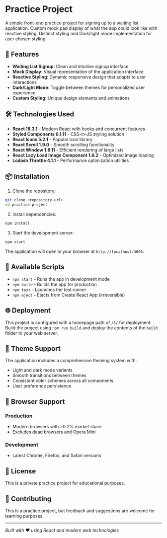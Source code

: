 # Practice Project

A simple front-end practice project for signing up to a waiting list application. Custom mock pad display of what the app could look like with reactive styling. Distinct styling and Dark/light mode implementation for user chosen styling.

## 🚀 Features

- **Waiting List Signup**: Clean and intuitive signup interface
- **Mock Display**: Visual representation of the application interface
- **Reactive Styling**: Dynamic responsive design that adapts to user interactions
- **Dark/Light Mode**: Toggle between themes for personalized user experience
- **Custom Styling**: Unique design elements and animations

## 🛠️ Technologies Used

- **React 18.3.1** - Modern React with hooks and concurrent features
- **Styled Components 6.1.11** - CSS-in-JS styling solution
- **React Icons 5.2.1** - Popular icon library
- **React Scroll 1.9.0** - Smooth scrolling functionality
- **React Window 1.8.11** - Efficient rendering of large lists
- **React Lazy Load Image Component 1.6.2** - Optimized image loading
- **Lodash Throttle 4.1.1** - Performance optimization utilities

## 📦 Installation

1. Clone the repository:
```bash
git clone <repository-url>
cd practice-project
```

2. Install dependencies:
```bash
npm install
```

3. Start the development server:
```bash
npm start
```

The application will open in your browser at `http://localhost:3000`.

## 🔧 Available Scripts

- `npm start` - Runs the app in development mode
- `npm build` - Builds the app for production
- `npm test` - Launches the test runner
- `npm eject` - Ejects from Create React App (irreversible)

## 🌐 Deployment

This project is configured with a homepage path of `/8/` for deployment. Build the project using `npm run build` and deploy the contents of the `build` folder to your web server.

## 🎨 Theme Support

The application includes a comprehensive theming system with:
- Light and dark mode variants
- Smooth transitions between themes
- Consistent color schemes across all components
- User preference persistence

## 📱 Browser Support

### Production
- Modern browsers with >0.2% market share
- Excludes dead browsers and Opera Mini

### Development
- Latest Chrome, Firefox, and Safari versions

## 📄 License

This is a private practice project for educational purposes.

## 🤝 Contributing

This is a practice project, but feedback and suggestions are welcome for learning purposes.

---

*Built with ❤️ using React and modern web technologies*